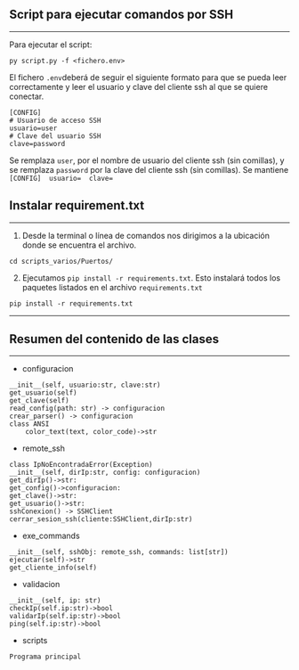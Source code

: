 Script para ejecutar comandos por SSH
-
____
Para ejecutar el script:
```
py script.py -f <fichero.env>
```
El fichero ```.env```deberá de seguir el siguiente formato para que se pueda leer correctamente y leer el usuario y clave del cliente ssh al que se quiere conectar.
```
[CONFIG]
# Usuario de acceso SSH
usuario=user 
# Clave del usuario SSH
clave=password 
```
Se remplaza ```user```, por el nombre de usuario del cliente ssh (sin comillas), y se remplaza ```password``` por la clave del cliente ssh (sin comillas).
Se mantiene ```[CONFIG]  usuario=  clave=``` 

**Instalar requirement.txt**
-
____
1. Desde la terminal o línea de comandos nos dirigimos a la ubicación donde se encuentra el archivo.
```
cd scripts_varios/Puertos/
```
2. Ejecutamos `pip install -r requirements.txt`. Esto instalará todos los paquetes listados en el archivo `requirements.txt`
```
pip install -r requirements.txt
```
---
**Resumen del contenido de las clases**
-
____
- configuracion
```
__init__(self, usuario:str, clave:str)
get_usuario(self)
get_clave(self)
read_config(path: str) -> configuracion
crear_parser() -> configuracion
class ANSI
    color_text(text, color_code)->str
```
- remote_ssh
```
class IpNoEncontradaError(Exception)
__init__(self, dirIp:str, config: configuracion)
get_dirIp()->str:
get_config()->configuracion:
get_clave()->str:
get_usuario()->str:
sshConexion() -> SSHClient
cerrar_sesion_ssh(cliente:SSHClient,dirIp:str)
```
- exe_commands
```
__init__(self, sshObj: remote_ssh, commands: list[str])
ejecutar(self)->str
get_cliente_info(self)
```
- validacion
```
__init__(self, ip: str)
checkIp(self.ip:str)->bool
validarIp(self.ip:str)->bool
ping(self.ip:str)->bool
```
- scripts
```
Programa principal
```